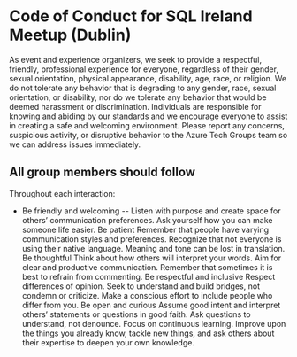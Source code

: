 # Code of Conduct for SQL Ireland Meetup (Dublin)
As event and experience organizers, we seek to provide a respectful, friendly, professional experience for everyone, regardless of their gender, sexual orientation, physical appearance, disability, age, race, or religion. We do not tolerate any behavior that is degrading to any gender, race, sexual orientation, or disability, nor do we tolerate any behavior that would be deemed harassment or discrimination. Individuals are responsible for knowing and abiding by our standards and we encourage everyone to assist in creating a safe and welcoming environment. Please report any concerns, suspicious activity, or disruptive behavior to the Azure Tech Groups team so we can address issues immediately.

## All group members should follow
Throughout each interaction:

- Be friendly and welcoming
-- Listen with purpose and create space for others’ communication preferences.
Ask yourself how you can make someone life easier.
Be patient
Remember that people have varying communication styles and preferences.
Recognize that not everyone is using their native language. Meaning and tone can be lost in translation.
Be thoughtful
Think about how others will interpret your words. Aim for clear and productive communication.
Remember that sometimes it is best to refrain from commenting.
Be respectful and inclusive
Respect differences of opinion.
Seek to understand and build bridges, not condemn or criticize.
Make a conscious effort to include people who differ from you.
Be open and curious
Assume good intent and interpret others’ statements or questions in good faith.
Ask questions to understand, not denounce.
Focus on continuous learning. Improve upon the things you already know, tackle new things, and ask others about their expertise to deepen your own knowledge.
